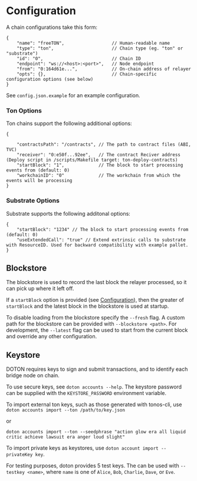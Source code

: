 # Configuration

A chain configurations take this form:

```
{
    "name": "freeTON",                  // Human-readable name
    "type": "ton",                      // Chain type (eg. "ton" or "substrate")
    "id": "0",                          // Chain ID
    "endpoint": "ws://<host>:<port>",   // Node endpoint
    "from": "0:164d61e...",             // On-chain address of relayer
    "opts": {},                         // Chain-specific configuration options (see below)
}
```

See `config.json.example` for an example configuration. 

### Ton Options

Ton chains support the following additional options:
```
{

    "contractsPath": "/contracts", // The path to contract files (ABI, TVC)
    "receiver": "0:e50f...92ee",   // The contract Reciver address (Deploy script in /scripts/Makefile target: ton-deploy-contracts)
    "startBlock": "1",             // The block to start processing events from (default: 0)
    "workchainID": "0"             // The workchain from which the events will be processing
}
```

### Substrate Options

Substrate supports the following additonal options:

```
{
    "startBlock": "1234" // The block to start processing events from (default: 0)
    "useExtendedCall": "true" // Extend extrinsic calls to substrate with ResourceID. Used for backward compatibility with example pallet.
}
```

## Blockstore

The blockstore is used to record the last block the relayer processed, so it can pick up where it left off. 

If a `startBlock` option is provided (see [Configuration](#configuration)), then the greater of `startBlock` and the latest block in the blockstore is used at startup.

To disable loading from the blockstore specify the `--fresh` flag. A custom path for the blockstore can be provided with `--blockstore <path>`. For development, the `--latest` flag can be used to start from the current block and override any other configuration.

## Keystore

DOTON requires keys to sign and submit transactions, and to identify each bridge node on chain.

To use secure keys, see `doton accounts --help`. The keystore password can be supplied with the `KEYSTORE_PASSWORD` environment variable.

To import external ton keys, such as those generated with tonos-cli, use `doton accounts import --ton /path/to/key.json`

or

`doton accounts import --ton --seedphrase "action glow era all liquid critic achieve lawsuit era anger loud slight"`

To import private keys as keystores, use `doton account import --privateKey key`.

For testing purposes, doton provides 5 test keys. The can be used with `--testkey <name>`, where `name` is one of `Alice`, `Bob`, `Charlie`, `Dave`, or `Eve`. 
